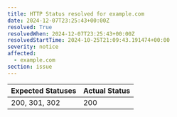 ```yaml
---
title: HTTP Status resolved for example.com
date: 2024-12-07T23:25:43+00:00Z
resolved: True
resolvedWhen: 2024-12-07T23:25:43+00:00Z
resolvedStartTime: 2024-10-25T21:09:43.191474+00:00
severity: notice
affected:
  - example.com
section: issue
---
```


| Expected Statuses | Actual Status  |
|-------------------|----------------|
| 200, 301, 302 | 200 |
